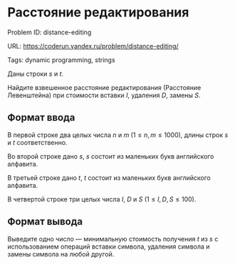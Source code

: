 # Расстояние редактирования

Problem ID: distance-editing

URL: https://coderun.yandex.ru/problem/distance-editing/

Tags: dynamic programming, strings

Даны строки $s$ и $t$.

Найдите взвешенное расстояние редактирования (Расстояние Левенштейна) при стоимости вставки $I$, удаления $D$, замены $S$.


## Формат ввода

В первой строке два целых числа $n$ и $m$ ($1 \le n, m \le 1000$), длины строк $s$ и $t$ соответственно.

Во второй строке дано $s$, $s$ состоит из маленьких букв английского алфавита.

В третьей строке дано $t$, $t$ состоит из маленьких букв английского алфавита.

В четвертой строке три целых числа $I$, $D$ и $S$ ($1 \le I, D, S \le 100$).


## Формат вывода

Выведите одно число — минимальную стоимость получения $t$ из $s$ с использованием операций вставки символа, удаления символа и замены символа на любой другой.

